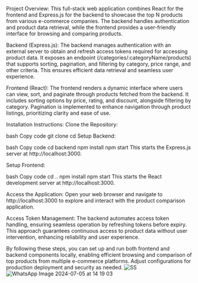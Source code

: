 Project Overview:
This full-stack web application combines React for the frontend and Express.js for the backend to showcase the top N products from various e-commerce companies. The backend handles authentication and product data retrieval, while the frontend provides a user-friendly interface for browsing and comparing products.

Backend (Express.js):
The backend manages authentication with an external server to obtain and refresh access tokens required for accessing product data. It exposes an endpoint (/categories/:categoryName/products) that supports sorting, pagination, and filtering by category, price range, and other criteria. This ensures efficient data retrieval and seamless user experience.

Frontend (React):
The frontend renders a dynamic interface where users can view, sort, and paginate through products fetched from the backend. It includes sorting options by price, rating, and discount, alongside filtering by category. Pagination is implemented to enhance navigation through product listings, prioritizing clarity and ease of use.

Installation Instructions:
Clone the Repository:

bash
Copy code
git clone <repository-url>
cd <project-folder>
Setup Backend:

bash
Copy code
cd backend
npm install
npm start
This starts the Express.js server at http://localhost:3000.

Setup Frontend:

bash
Copy code
cd ..
npm install
npm start
This starts the React development server at http://localhost:3000.

Access the Application:
Open your web browser and navigate to http://localhost:3000 to explore and interact with the product comparison application.

Access Token Management:
The backend automates access token handling, ensuring seamless operation by refreshing tokens before expiry. This approach guarantees continuous access to product data without user intervention, enhancing reliability and user experience.

By following these steps, you can set up and run both frontend and backend components locally, enabling efficient browsing and comparison of top products from multiple e-commerce platforms. Adjust configurations for production deployment and security as needed.
![SS](https://github.com/Bfacter/11620803121/assets/98310238/864c6479-8962-4c64-95ad-a1cd043638f9)
![WhatsApp Image 2024-07-05 at 14 19 03](https://github.com/Bfacter/11620803121/assets/98310238/70ad6a0a-b49f-42fb-b072-e43e2a3eb050)

